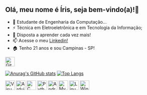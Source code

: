 ## Olá, meu nome é Íris, seja bem-vindo(a)!👋


- 🔭 Estudante de Engenharia da Computação...
- ⚡ Técnica em Eletroeletrônica e em Tecnologia da Informação;
- 💬 Disposta a aprender cada vez mais!
- 📫 Acesse o meu <a href="https://www.linkedin.com/in/irisgrodrigues/">Linkedin! </a>
- 🏠 Tenho 21 anos e sou Campinas - SP!

<div>
  <img src="https://cdn.jsdelivr.net/gh/devicons/devicon@latest/icons/github/github-original.svg" width="30" height="30" alt="GitHub Icon" />
</div>

[![Anurag's GitHub stats](https://github-readme-stats.vercel.app/api?username=irisgrodrigues)](https://github.com/irisgrodrigues/github-readme-stats)
[![Top Langs](https://github-readme-stats.vercel.app/api/top-langs/?username=irisgrodrigues&layout=donut)](https://github.com/irisgrodrigues/github-readme-stats)

<div>

<img src="https://cdn.jsdelivr.net/gh/devicons/devicon@latest/icons/vscode/vscode-original-wordmark.svg" width="30" height="30" alt="VisualStudio Icon"/>

<img src="https://cdn.jsdelivr.net/gh/devicons/devicon@latest/icons/arduino/arduino-original.svg"  width="30" height="30" alt="Arduino Icon" /> 

<img src="https://cdn.jsdelivr.net/gh/devicons/devicon@latest/icons/c/c-original.svg" width="30" height="30" alt="C Icon" />

<img src="https://cdn.jsdelivr.net/gh/devicons/devicon@latest/icons/python/python-original-wordmark.svg" width="30" height="30" alt="Python Icon"/>
  
<img src="https://cdn.jsdelivr.net/gh/devicons/devicon@latest/icons/android/android-original.svg" width="30" height="30" alt="Android Icon" />

<img src="https://cdn.jsdelivr.net/gh/devicons/devicon@latest/icons/mysql/mysql-plain-wordmark.svg" width="30" height="30" alt="MySql Icon" />

<img src="https://cdn.jsdelivr.net/gh/devicons/devicon@latest/icons/linux/linux-original.svg" width="30" height="30" alt="Linux Icon" />

<img src="https://cdn.jsdelivr.net/gh/devicons/devicon@latest/icons/windows8/windows8-original.svg"  width="30" height="30" alt="Windows Icon"  />
          
</div> 
